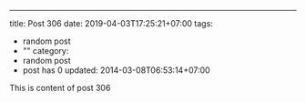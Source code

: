 ---
title: Post 306
date: 2019-04-03T17:25:21+07:00
tags:
  - random post
  - ""
category:
  - random post
  - post has 0
updated: 2014-03-08T06:53:14+07:00

This is content of post 306